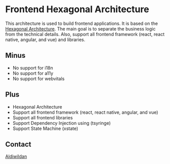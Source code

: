 # Frontend Hexagonal Architecture

This architecture is used to build frontend applications. It is based on the [Hexagonal Architecture](https://en.wikipedia.org/wiki/Hexagonal_architecture_(software)).
The main goal is to separate the business logic from the technical details. Also, support all frontend framework (react, react native, angular, and vue) and libraries.

## Minus

- No support for i18n
- No support for a11y
- No support for webvitals

## Plus

- Hexagonal Architecture
- Support all frontend framework (react, react native, angular, and vue)
- Support all frontend libraries
- Support Dependency Injection using (tsyringe)
- Support State Machine (xstate)

## Contact

[Aldiwildan](mailto:aldiwild77@gmail.com)
